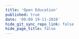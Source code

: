 ```yaml
---
title: 'Open Education'
published: true
date: '09:09 19-11-2018'
hide_git_sync_repo_link: false
hide_page_title: false
---
```

